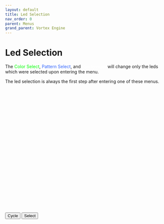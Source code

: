 ```yaml
---
layout: default
title: Led Selection
nav_order: 0
parent: Menus
grand_parent: Vortex Engine
---
```


# Led Selection

The <span style="color: #00ff00;">Color Select</span>, <span style="color: #3366ff;">Pattern Select</span>, and <span style="color: #ffffff;">Randomizer</span> will change only the leds which were selected upon entering the menu.

The led selection is always the first step after entering one of these menus.

<script src="{{ '/assets/js/VortexLib.js' | relative_url }}" type="module"></script>
<script src="{{ '/assets/js/Lightshow.js' | relative_url }}" type="module"></script>
<script src="{{ '/assets/js/initLightshow.js' | relative_url }}" type="module"></script>

<div id="lightshow-container" style="width: 100%; height: 400px;">
  <canvas id="vortex-canvas"></canvas>
</div>

<div id="controls">
  <button id="cycle-button" class="lightshow-button">Cycle</button>
  <button id="select-button" class="lightshow-button">Select</button>
</div>